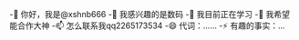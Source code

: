 -👋 你好，我是@xshnb666
-👀 我感兴趣的是数码
-🌱 我目前正在学习
-💞️ 我希望能合作大神
-📫 怎么联系我qq2265173534
-😄 代词：......
-⚡ 有趣的事实：...

<!---
xshnb666/xshnb666是a ✨ special ✨ 存储库，因为它的"README.md"(此文件)出现在您的GitHub配置文件中。
您可以单击“预览”链接查看所做的更改。
--->
